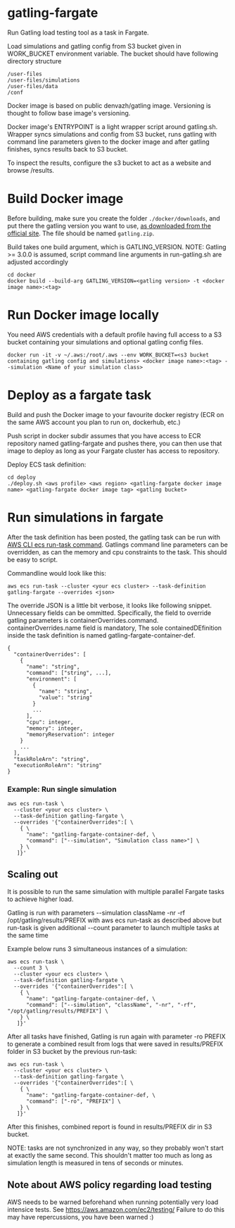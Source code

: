 # gatling-fargate
Run Gatling load testing tool as a task in Fargate.

Load simulations and gatling config from S3 bucket given in WORK_BUCKET environment variable. The bucket should have following directory structure

```
/user-files
/user-files/simulations
/user-files/data
/conf
```

Docker image is based on public denvazh/gatling image. Versioning is thought to follow base image's versioning.

Docker image's ENTRYPOINT is a light wrapper script around gatling.sh. Wrapper syncs simulations and config from S3 bucket, runs gatling with command line parameters given to the docker image and after gatling finishes, syncs results back to S3 bucket.

To inspect the results, configure the s3 bucket to act as a website and browse /results.

Build Docker image
===
Before building, make sure you create the folder `./docker/downloads`, and put there the gatling version you want to use, [as downloaded from the official site](https://gatling.io/open-source/). The file should be named `gatling.zip`.

Build takes one build argument, which is GATLING_VERSION. NOTE: Gatling >= 3.0.0 is assumed, script command line arguments in run-gatling.sh are adjusted accordingly 

```
cd docker
docker build --build-arg GATLING_VERSION=<gatling version> -t <docker image name>:<tag>
```

Run Docker image locally
===

You need AWS credentials with a default profile having full access to a S3 bucket containing your simulations and optional gatling config files.

 ```
 docker run -it -v ~/.aws:/root/.aws --env WORK_BUCKET=<s3 bucket containing gatling config and simulations> <docker image name>:<tag> --simulation <Name of your simulation class>
 ```

Deploy as a fargate task
===
Build and push the Docker image to your favourite docker registry (ECR on the same AWS account you plan to run on, dockerhub, etc.)

Push script in docker subdir assumes that you have access to ECR repository named gatling-fargate and pushes there, you can then use that image to deploy as long as your Fargate cluster has access to repository.

Deploy ECS task definition:
```
cd deploy
./deploy.sh <aws profile> <aws region> <gatling-fargate docker image name> <gatling-fargate docker image tag> <gatling bucket>
```

Run simulations in fargate
===

After the task definition has been posted, the gatling task can be run with [AWS CLI ecs run-task command](https://docs.aws.amazon.com/cli/latest/reference/ecs/run-task.html). Gatlings command line parameters can be overridden, as can the memory and cpu constraints to the task. This should be easy to script.

Commandline would look like this:

```
aws ecs run-task --cluster <your ecs cluster> --task-definition gatling-fargate --overrides <json>
```

The override JSON is a little bit verbose, it looks like following snippet. Unnecessary fields can be ommitted. Specifically, the field to override gatling parameters is containerOverrides.command. containerOverrides.name field is mandatory, The sole containedDEfinition inside the task definition is named gatling-fargate-container-def.

```
{
  "containerOverrides": [
    {
      "name": "string",
      "command": ["string", ...],
      "environment": [
        {
          "name": "string",
          "value": "string"
        }
        ...
      ],
      "cpu": integer,
      "memory": integer,
      "memoryReservation": integer
    }
    ...
  ],
  "taskRoleArn": "string",
  "executionRoleArn": "string"
}
```

### Example: Run single simulation

```
aws ecs run-task \
  --cluster <your ecs cluster> \
  --task-definition gatling-fargate \
  --overrides '{"containerOverrides":[ \
    { \
      "name": "gatling-fargate-container-def, \
      "command": ["--simulation", "Simulation class name>"] \
    } \
   ]}'
```

## Scaling out

It is possible to run the same simulation with multiple parallel Fargate tasks to achieve higher load.
 
Gatling is run with parameters --simulation className -nr -rf /opt/gatling/results/PREFIX with aws ecs run-task as described above but run-task is given additional --count parameter to launch multiple tasks at the same time

Example below runs 3 simultaneous instances of a simulation:

```
aws ecs run-task \
  --count 3 \
  --cluster <your ecs cluster> \
  --task-definition gatling-fargate \
  --overrides '{"containerOverrides":[ \
    { \
      "name": "gatling-fargate-container-def, \
      "command": ["--simulation", "className", "-nr", "-rf", "/opt/gatling/results/PREFIX"] \
    } \
   ]}'
```

After all tasks have finished, Gatling is run again with parameter -ro PREFIX to generate a combined result from logs that were saved in results/PREFIX folder in S3 bucket by the previous run-task:

```
aws ecs run-task \
  --cluster <your ecs cluster> \
  --task-definition gatling-fargate \
  --overrides '{"containerOverrides":[ \
    { \
      "name": "gatling-fargate-container-def, \
      "command": ["-ro", "PREFIX"] \
    } \
   ]}'
```

After this finishes, combined report is found in results/PREFIX dir in S3 bucket.

NOTE: tasks are not synchronized in any way, so they probably won't start at exactly the same second. This shouldn't matter too much as long as simulation length is measured in tens of seconds or minutes.

## Note about AWS policy regarding load testing

AWS needs to be warned beforehand when running potentially very load intensice tests. See https://aws.amazon.com/ec2/testing/ Failure to do this may have repercussions, you have been warned :)
